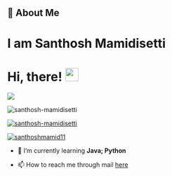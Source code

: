 ## 🚀 About Me 
# I am Santhosh Mamidisetti

# Hi, there! <img src="https://raw.githubusercontent.com/MartinHeinz/MartinHeinz/master/wave.gif" width="30px">
<img src="https://c.tenor.com/meiDmToBf4sAAAAC/anime-wave.gif">


<p align="left"> <img src="https://komarev.com/ghpvc/?username=santhosh-mamidisetti&label=Profile%20views&color=0e75b6&style=flat" alt="santhosh-mamidisetti" /> </p>

<p align="left"> <a href="https://github.com/ryo-ma/github-profile-trophy"><img src="https://github-profile-trophy.vercel.app/?username=santhosh-mamidisetti" alt="santhosh-mamidisetti" /></a> </p>

<p align="left"> <a href="https://twitter.com/santhoshmamid11" target="blank"><img src="https://img.shields.io/twitter/follow/santhoshmamid11?logo=twitter&style=for-the-badge" alt="santhoshmamid11" /></a> </p>

- 🌱 I’m currently learning **Java; Python**

- 📫 How to reach me through mail [here](mailto:mamidisettisanthosh2004@gmail.com)




